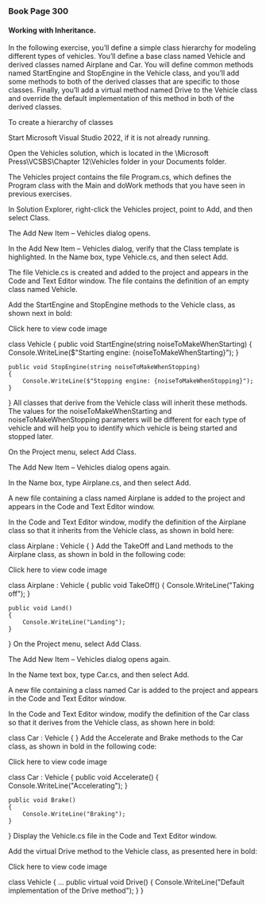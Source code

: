 ### Book Page 300 

#### Working with Inheritance.
In the following exercise, you’ll define a simple class hierarchy for modeling different types of vehicles. You’ll define a base class named Vehicle and derived classes named Airplane and Car. You will define common methods named StartEngine and StopEngine in the Vehicle class, and you’ll add some methods to both of the derived classes that are specific to those classes. Finally, you’ll add a virtual method named Drive to the Vehicle class and override the default implementation of this method in both of the derived classes.

To create a hierarchy of classes

Start Microsoft Visual Studio 2022, if it is not already running.

Open the Vehicles solution, which is located in the \Microsoft Press\VCSBS\Chapter 12\Vehicles folder in your Documents folder.

The Vehicles project contains the file Program.cs, which defines the Program class with the Main and doWork methods that you have seen in previous exercises.

In Solution Explorer, right-click the Vehicles project, point to Add, and then select Class.

The Add New Item – Vehicles dialog opens.

In the Add New Item – Vehicles dialog, verify that the Class template is highlighted. In the Name box, type Vehicle.cs, and then select Add.

The file Vehicle.cs is created and added to the project and appears in the Code and Text Editor window. The file contains the definition of an empty class named Vehicle.

Add the StartEngine and StopEngine methods to the Vehicle class, as shown next in bold:

Click here to view code image

class Vehicle
{
    public void StartEngine(string noiseToMakeWhenStarting)
    {
        Console.WriteLine($"Starting engine: {noiseToMakeWhenStarting}");
    }

    public void StopEngine(string noiseToMakeWhenStopping)
    {
        Console.WriteLine($"Stopping engine: {noiseToMakeWhenStopping}");
    }
}
All classes that derive from the Vehicle class will inherit these methods. The values for the noiseToMakeWhenStarting and noiseToMakeWhenStopping parameters will be different for each type of vehicle and will help you to identify which vehicle is being started and stopped later.

On the Project menu, select Add Class.

The Add New Item – Vehicles dialog opens again.

In the Name box, type Airplane.cs, and then select Add.

A new file containing a class named Airplane is added to the project and appears in the Code and Text Editor window.

In the Code and Text Editor window, modify the definition of the Airplane class so that it inherits from the Vehicle class, as shown in bold here:

class Airplane : Vehicle
{
}
Add the TakeOff and Land methods to the Airplane class, as shown in bold in the following code:

Click here to view code image

class Airplane : Vehicle
{ 
    public void TakeOff()
    {
        Console.WriteLine("Taking off");
    }

    public void Land()
    {
        Console.WriteLine("Landing");
    }
}
On the Project menu, select Add Class.

The Add New Item – Vehicles dialog opens again.

In the Name text box, type Car.cs, and then select Add.

A new file containing a class named Car is added to the project and appears in the Code and Text Editor window.

In the Code and Text Editor window, modify the definition of the Car class so that it derives from the Vehicle class, as shown here in bold:

class Car : Vehicle
{
}
Add the Accelerate and Brake methods to the Car class, as shown in bold in the following code:

Click here to view code image

class Car : Vehicle
{
    public void Accelerate()
    {
        Console.WriteLine("Accelerating");
    }

    public void Brake()
    {
        Console.WriteLine("Braking");
    }
}
Display the Vehicle.cs file in the Code and Text Editor window.

Add the virtual Drive method to the Vehicle class, as presented here in bold:

Click here to view code image

class Vehicle
{
    ...
    public virtual void Drive()
    {
        Console.WriteLine("Default implementation of the Drive method");
    }
}
